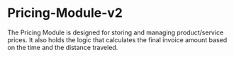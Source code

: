 # Pricing-Module-v2
The Pricing Module is designed for storing and managing product/service prices. It also holds the logic that calculates the final invoice amount based on the time and the distance traveled.
